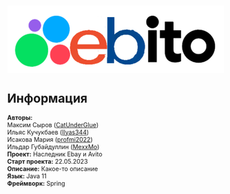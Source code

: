 ![](src/main/resources/img/logo.png)

# Информация

**Авторы:**<br>
Максим Сыров ([CatUnderGlue](https://github.com/CatUnderGlue))<br>
Ильяс Кучукбаев ([Ilyas344](https://github.com/Ilyas344))<br>
Исакова Мария ([profmi2022](https://github.com/profmi2022))<br>
Ильдар Губайдуллин ([MexxMo](https://github.com/MexxMo))<br>
**Проект:** Наследник Ebay и Avito <br>
**Старт проекта:** 22.05.2023<br>
**Описание:** Какое-то описание<br>
**Язык:** Java 11 <br>
**Фреймворк:** Spring<br>

